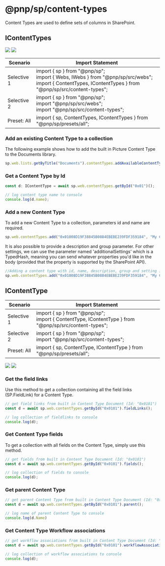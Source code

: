 # @pnp/sp/content-types
Content Types are used to define sets of columns in SharePoint.

## IContentTypes

[![](https://img.shields.io/badge/Invokable-informational.svg)](../concepts/invokable.md) [![](https://img.shields.io/badge/Selective%20Imports-informational.svg)](../concepts/selective-imports.md)

|Scenario|Import Statement|
|--|--|
|Selective 1|import { sp } from "@pnp/sp";<br />import { Webs, IWebs } from "@pnp/sp/src/webs";<br />import { ContentTypes, IContentTypes } from "@pnp/sp/src/content-types";|
|Selective 2|import { sp } from "@pnp/sp";<br />import "@pnp/sp/src/webs";<br />import "@pnp/sp/src/content-types";|
|Preset: All|import { sp, ContentTypes, IContentTypes } from "@pnp/sp/presets/all";|

### Add an existing Content Type to a collection

The following example shows how to add the built in Picture Content Type to the Documents library.

```TypeScript
sp.web.lists.getByTitle("Documents").contentTypes.addAvailableContentType("0x010102");
```

### Get a Content Type by Id

```TypeScript
const d: IContentType = await sp.web.contentTypes.getById("0x01")();

// log content type name to console
console.log(d.name);
```

### Add a new Content Type

To add a new Content Type to a collection, parameters id and name are required.

```TypeScript
sp.web.contentTypes.add("0x01008D19F38845B0884EBEBE239FDF359184", "My Content Type");
```

It is also possible to provide a description and group parameter. For other settings, we can use the parameter named 'additionalSettings' which is a TypedHash, meaning you can send whatever properties you'd like in the body (provided that the property is supported by the SharePoint API).

```TypeScript
//Adding a content type with id, name, description, group and setting it to read only mode (using additionalsettings)
sp.web.contentTypes.add("0x01008D19F38845B0884EBEBE239FDF359184", "My Content Type", "This is my content type.", "_PnP Content Types", { ReadOnly: true });
```

## IContentType

|Scenario|Import Statement|
|--|--|
|Selective 1|import { sp } from "@pnp/sp";<br />import { ContentType, IContentType } from "@pnp/sp/src/content-types";|
|Selective 2|import { sp } from "@pnp/sp";<br />import "@pnp/sp/src/content-types";|
|Preset: All|import { sp, ContentType, IContentType } from "@pnp/sp/presets/all";|

[![](https://img.shields.io/badge/Invokable-informational.svg)](../concepts/invokable.md) [![](https://img.shields.io/badge/Selective%20Imports-informational.svg)](../concepts/selective-imports.md)

### Get the field links

Use this method to get a collection containing all the field links (SP.FieldLink) for a Content Type.

```TypeScript
// get field links from built in Content Type Document (Id: "0x0101")
const d = await sp.web.contentTypes.getById("0x0101").fieldLinks();

// log collection of fieldlinks to console
console.log(d);
```

### Get Content Type fields

To get a collection with all fields on the Content Type, simply use this method.

```TypeScript
// get fields from built in Content Type Document (Id: "0x0101")
const d = await sp.web.contentTypes.getById("0x0101").fields();

// log collection of fields to console
console.log(d);
```

### Get parent Content Type

```TypeScript
// get parent Content Type from built in Content Type Document (Id: "0x0101")
const d = await sp.web.contentTypes.getById("0x0101").parent();

// log name of parent Content Type to console
console.log(d.Name)
```

### Get Content Type Workflow associations 

```TypeScript
// get workflow associations from built in Content Type Document (Id: "0x0101")
const d = await sp.web.contentTypes.getById("0x0101").workflowAssociations();

// log collection of workflow associations to console
console.log(d);
```
